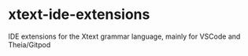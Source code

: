 # xtext-ide-extensions
IDE extensions for the Xtext grammar language, mainly for VSCode and Theia/Gitpod
